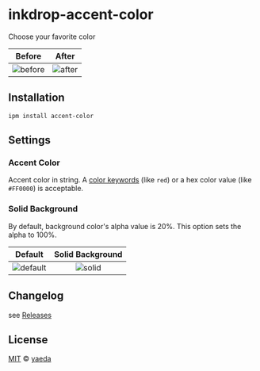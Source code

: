 # inkdrop-accent-color

Choose your favorite color

|         Before          |         After         |
| :---------------------: | :-------------------: |
| ![before][before_image] | ![after][after_image] |

## Installation

```
ipm install accent-color
```

## Settings

### Accent Color

Accent color in string. A [color keywords](https://www.w3.org/TR/css-color-3/#svg-color) (like `red`) or a hex color value (like `#FF0000`) is acceptable.

### Solid Background

By default, background color's alpha value is 20%.
This option sets the alpha to 100%.

|         Default         |      Solid Background       |
| :---------------------: | :-------------------------: |
| ![default][after_image] | ![solid][after_solid_image] |

## Changelog

see [Releases](https://github.com/yaeda/inkdrop-accent-color/releases)

## License

[MIT][mit] © [yaeda][author]

[before_image]: https://user-images.githubusercontent.com/819673/87174281-e6aa4400-c311-11ea-9cac-695d73c9a2c0.png
[after_image]: https://user-images.githubusercontent.com/819673/87174375-09d4f380-c312-11ea-870b-fbcc9981f75b.png
[after_solid_image]: https://user-images.githubusercontent.com/819673/87174371-07729980-c312-11ea-918a-b58ae3c58673.png
[mit]: http://opensource.org/licenses/MIT
[author]: http://github.com/yaeda
